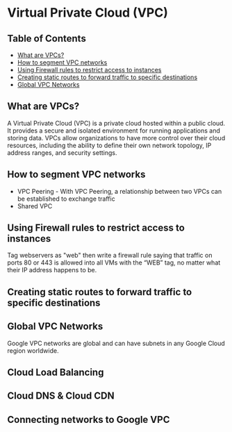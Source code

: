 # Virtual Private Cloud (VPC)

## Table of Contents

- [What are VPCs?](#what-are-vpcs)
- [How to segment VPC networks](#how-to-segment-vpc-networks)
- [Using Firewall rules to restrict access to instances](#using-firewall-rules-to-restrict-access-to-instances)
- [Creating static routes to forward traffic to specific destinations](#creating-static-routes-to-forward-traffic-to-specific-destinations)
- [Global VPC Networks](#global-vpc-networks)

## What are VPCs?

A Virtual Private Cloud (VPC) is a private cloud hosted within a public cloud. It provides a secure and isolated environment for running applications and storing data. VPCs allow organizations to have more control over their cloud resources, including the ability to define their own network topology, IP address ranges, and security settings.

## How to segment VPC networks
- VPC Peering - With VPC Peering, a relationship between two VPCs can be established to exchange traffic
- Shared VPC

## Using Firewall rules to restrict access to instances

Tag webservers as "web" then write a firewall rule saying that traffic on ports 80 or 443 is allowed into all VMs with the “WEB” tag, no matter what their IP address happens to be.

## Creating static routes to forward traffic to specific destinations

## Global VPC Networks

Google VPC networks are global and can have subnets in any Google Cloud region worldwide.

## Cloud Load Balancing

## Cloud DNS & Cloud CDN

## Connecting networks to Google VPC
